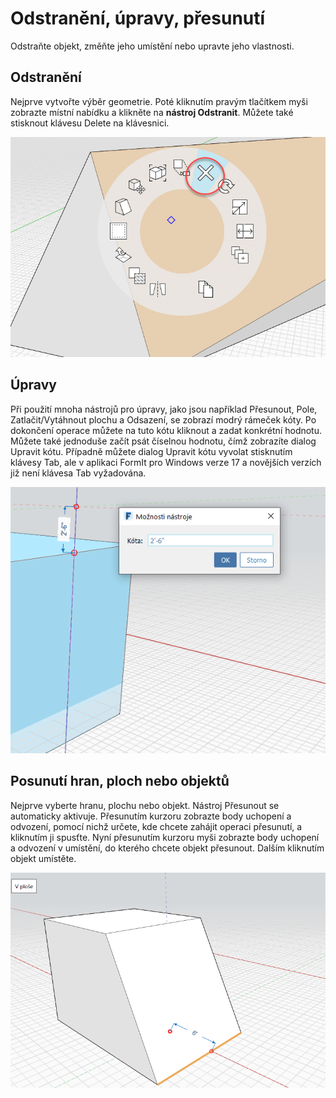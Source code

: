 # Odstranění, úpravy, přesunutí

Odstraňte objekt, změňte jeho umístění nebo upravte jeho vlastnosti.

## Odstranění

Nejprve vytvořte výběr geometrie. Poté kliknutím pravým tlačítkem myši zobrazte místní nabídku a klikněte na **nástroj Odstranit**. Můžete také stisknout klávesu Delete na klávesnici.

![](../.gitbook/assets/delete%20%281%29.png)

## Úpravy

Při použití mnoha nástrojů pro úpravy, jako jsou například Přesunout, Pole, Zatlačit/Vytáhnout plochu a Odsazení, se zobrazí modrý rámeček kóty. Po dokončení operace můžete na tuto kótu kliknout a zadat konkrétní hodnotu. Můžete také jednoduše začít psát číselnou hodnotu, čímž zobrazíte dialog Upravit kótu. Případně můžete dialog Upravit kótu vyvolat stisknutím klávesy Tab, ale v aplikaci FormIt pro Windows verze 17 a novějších verzích již není klávesa Tab vyžadována.

![](../.gitbook/assets/edit_dimensions.png)

## Posunutí hran, ploch nebo objektů

Nejprve vyberte hranu, plochu nebo objekt. Nástroj Přesunout se automaticky aktivuje. Přesunutím kurzoru zobrazte body uchopení a odvození, pomocí nichž určete, kde chcete zahájit operaci přesunutí, a kliknutím ji spusťte. Nyní přesunutím kurzoru myši zobrazte body uchopení a odvození v umístění, do kterého chcete objekt přesunout. Dalším kliknutím objekt umístěte.

![](../.gitbook/assets/edit_edge.png)

